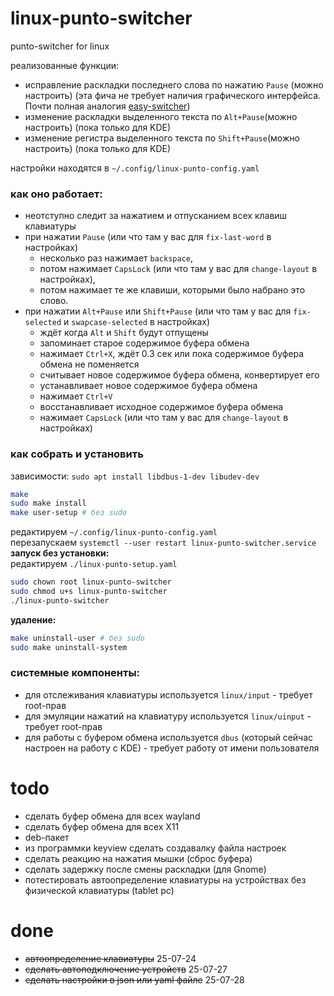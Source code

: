 # linux-punto-switcher
punto-switcher for linux

реализованные функции:
- исправление раскладки последнего слова по нажатию `Pause` (можно настроить) (эта фича не требует наличия графического интерфейса. Почти полная аналогия [easy-switcher](https://github.com/freemind001/easy-switcher))
- изменение раскладки выделенного текста по `Alt+Pause`(можно настроить) (пока только для KDE)
- изменение регистра выделенного текста по `Shift+Pause`(можно настроить) (пока только для KDE)

настройки находятся в `~/.config/linux-punto-config.yaml` 
### как оно работает:  
- неотступно следит за нажатием и отпусканием всех клавиш клавиатуры
- при нажатии `Pause` (или что там у вас для `fix-last-word` в настройках)
	- несколько раз нажимает `backspace`, 
	- потом нажимает `CapsLock`  (или что там у вас для `change-layout` в настройках), 
	- потом нажимает те же клавиши, которыми было набрано это слово.
- при нажатии `Alt+Pause` или `Shift+Pause`  (или что там у вас для `fix-selected` и `swapcase-selected` в настройках)
	- ждёт когда `Alt` и `Shift` будут отпущены
	- запоминает старое содержимое буфера обмена
	- нажимает `Ctrl+X`, ждёт 0.3 сек или пока содержимое буфера обмена не поменяется
	- считывает новое содержимое буфера обмена, конвертирует его
	- устанавливает новое содержимое буфера обмена
	- нажимает `Ctrl+V`
	- восстанавливает исходное содержимое буфера обмена
	- нажимает `CapsLock` (или что там у вас для `change-layout` в настройках)

### как собрать и установить
зависимости: `sudo apt install libdbus-1-dev libudev-dev`
```bash
make
sudo make install
make user-setup # без sudo
```
редактируем `~/.config/linux-punto-config.yaml`  
перезапускаем `systemctl --user restart linux-punto-switcher.service`  
**запуск без установки:**  
редактируем `./linux-punto-setup.yaml`
```bash
sudo chown root linux-punto-switcher
sudo chmod u+s linux-punto-switcher
./linux-punto-switcher
```
**удаление:**
```bash
make uninstall-user # без sudo
sudo make uninstall-system
```
### системные компоненты:
- для отслеживания клавиатуры используется `linux/input` - требует root-прав
- для эмуляции нажатий на клавиатуру используется `linux/uinput`  - требует root-прав
- для работы с буфером обмена используется `dbus` (который сейчас настроен на работу с KDE) - требует работу от имени пользователя
# todo
- сделать буфер обмена для всех wayland
- сделать буфер обмена для всех X11
- deb-пакет
- из программки keyview сделать создавалку файла настроек
- сделать реакцию на нажатия мышки (сброс буфера)
- сделать задержку после смены раскладки (для Gnome)
- потестировать автоопределение клавиатуры на устройствах без физической клавиатуры (tablet pc)
# done
- ~~автоопределение клавиатуры~~ 25-07-24
- ~~сделать автоподключение устройств~~ 25-07-27
- ~~сделать настройки в json или yaml файле~~ 25-07-28
